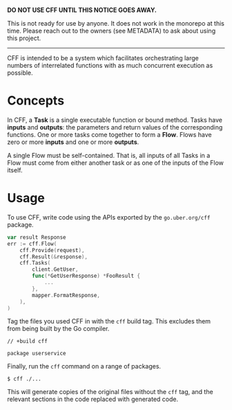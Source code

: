 **DO NOT USE CFF UNTIL THIS NOTICE GOES AWAY.**

This is not ready for use by anyone. It does not work in the monorepo at this
time. Please reach out to the owners (see METADATA) to ask about using this
project.

---

CFF is intended to be a system which facilitates orchestrating large numbers
of interrelated functions with as much concurrent execution as possible.

# Concepts

In CFF, a **Task** is a single executable function or bound method. Tasks have
**inputs** and **outputs**: the parameters and return values of the
corresponding functions. One or more tasks come together to form a **Flow**.
Flows have zero or more **inputs** and one or more **outputs**.

A single Flow must be self-contained. That is, all inputs of all Tasks in a
Flow must come from either another task or as one of the inputs of the Flow
itself.

# Usage

To use CFF, write code using the APIs exported by the
`go.uber.org/cff` package.

```go
var result Response
err := cff.Flow(
    cff.Provide(request),
    cff.Result(&response),
    cff.Tasks(
        client.GetUser,
        func(*GetUserResponse) *FooResult {
            ...
        },
        mapper.FormatResponse,
    ),
)
```

Tag the files you used CFF in with the `cff` build tag. This excludes them from
being built by the Go compiler.

```
// +build cff

package userservice
```

Finally, run the `cff` command on a range of packages.

```shell
$ cff ./...
```

This will generate copies of the original files without the `cff` tag, and the
relevant sections in the code replaced with generated code.
